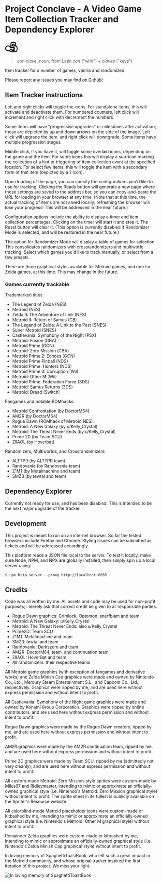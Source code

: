 # Project Conclave - A Video Game Item Collection Tracker and Dependency Explorer

![Conclave project icon](images/conclave.png)

> _con·​clave_, noun, from Latin _con_ ("with") + _claves_ ("keys")

Item tracker for a number of games, vanilla and randomized.

Please report any issues you may find [on Github!](https://github.com/mileswest07/project-conclave/issues)

## Item Tracker instructions

Left and right clicks will toggle the icons. For standalone items, this will activate and deactivate them. For numbered counters, left click will increment and right click with decrement the numbers.

Some items will have "progressive upgrades" or milestones after activation; these are depicted by up and down arrows on the side of the image. Left click will upgrade the item, and right click will downgrade. Some items have multiple progression stages.

Middle click, if you have it, will toggle some overlaid icons, depending on the game and the item. For some icons this will display a sub-icon marking the collection of a hint or triggering of item collection event at the specified location. For select few items, this will toggle the item with a secondary form of that item (depicted by a ? icon).

Upon loading of the page, you can specify the configurations you'd like to use for tracking. Clicking the Ready button will generate a new page where those settings are saved to the address bar, so you can copy-and-paste the URL for loading in your browser at any time. (Note that at this time, the actual tracking of items are not saved locally; refreshing the browser will lose your progress! This will be addressed in the near future.)

Configuration options include the ability to display a timer and item collection percentages. Clicking on the timer will start it and stop it. The Reset button will clear it. (This option is currently disabled if Randomizer Mode is selected, and will be restored in the near future.)

The option for Randomizer Mode will display a table of games for selection. This consolidates randomizers with crossrandomizers and multiworld tracking. Select which games you'd like to track manually, or select from a few presets.

There are three graphical styles available for Metroid games, and one for Zelda games, at this time. This may change in the future.

### Games currently trackable

Trademarked titles:

- The Legend of Zelda (NES)
- Metroid (NES)
- Zelda II: The Adventure of Link (NES)
- Metroid II: Return of Samus (GB)
- The Legend of Zelda: A Link to the Past (SNES)
- Super Metroid (SNES)
- Castlevania: Symphony of the Night (PSX)
- Metroid: Fusion (GBA)
- Metroid Prime (GCN)
- Metroid: Zero Mission (GBA)
- Metroid Prime 2: Echoes (GCN)
- Metroid Prime Pinball (NDS)
- Metroid Prime: Hunters (NDS)
- Metroid Prime 3: Corruption (Wii)
- Metroid: Other M (Wii)
- Metroid Prime: Federation Force (3DS)
- Metroid: Samus Returns (3DS)
- Metroid: Dread (Switch)

Fangames and notable ROMhacks:

- Metroid Confrontation (by DoctorM64)
- AM2R (by DoctorM64)
- Rogue Dawn (ROMhack of Metroid NES)
- Metroid: A New Galaxy (by u/Kelly_Crystal)
- Metroid: The Threat Never Ends (by u/Kelly_Crystal)
- Prime 2D (by Team SCU)
- ZIIAOL (by Hoverbat)

Randomizers, Multiworlds, and Crossrandomizers:

- ALTTPR (by ALTTPR team)
- Randovania (by Randovania team)
- Z1M1 (by Metalmachine and team)
- SMZ3 (by tewtal and team)

## Dependency Explorer

Currently not ready for use, and has been disabled. This is intended to be the next major upgrade of the tracker.

## Development

This project is meant to run on an internet browser. So far the tested browsers include Firefox and Chrome. Styling issues can be submitted as tickets and will be addressed accordingly.

This platform reads a JSON file local to the server. To test it locally, make sure Node, NPM, and NPX are globally installed, then simply spin up a local server using:

```
$ npx http-server --proxy http://localhost:8080
```

## Credits

Code was all written by me. All assets and code may be used for non-profit purposes; I merely ask that correct credit be given to all responsible parties.

* Rogue Dawn graphics: Grimlock, Optomon, snarfblam and team
* Metroid: A New Galaxy: u/Kelly_Crystal
* Metroid: The Threat Never Ends: also u/Kelly_Crystal
* Prime2D: Team SCU
* Z1M1: Metalmachine and team
* SMZ3: tewtal and team
* Randovania: Darkszero and team
* AM2R: DoctorM64, team, and continuation team
* ZIIAOL: HoverBat and team
* All randomizers: their respective teams

All Metroid game graphics (with exception of fangames and derivative works) and Zelda Minish Cap graphics were made and owned by Nintendo Co., Ltd., Mercury Steam Entertainment S.L., and Capcom Co., Ltd., respectively. Graphics were ripped by me, and are used here without express permission and without intent to profit.

All Castlevania: Symphony of the Night game graphics were made and owned by Konami Group Corporation. Graphics were ripped by online contributors, and are used here without express permission and without intent to profit.

Rogue Dawn graphics were made by the Rogue Dawn creators, ripped by me, and are used here without express permission and without intent to profit.

AM2R graphics were made by the AM2R continuation team, ripped by me, and are used here without express permission and without intent to profit.

Prime 2D graphics were made by Team SCU, ripped by me (admittedly not very cleanly), and are used here without express permission and without intent to profit.

All custom-made Metroid: Zero Mission-style sprites were custom-made by Miles07 and Ridleymaster, intending to mimic or approximate an officially-owned graphical style (i.e. Nintendo's Metroid: Zero Mission graphical style) without intent to profit. The sprite sheet in its fullest is publicly available on the Spriter's Resource website.

All colorblind-mode Metroid placeholder icons were custom-made or kitbashed by me, intending to mimic or approximate an officially-owned graphical style (i.e. Nintendo's Metroid: Other M graphical style) without intent to profit.

Remainder Zelda graphics were custom-made or kitbashed by me, intending to mimic or approximate an officially-owned graphical style (i.e. Nintendo's Zelda Minish Cap graphical style) without intent to profit.



In loving memory of SpaghettiToastBook, who left such a great impact in the Metroid community, and whose original tracker inspired the first iteration of this project. We miss your light.

![In loving memory of SpaghettiToastBook](images/spaghettitoastbook_icon.png)

